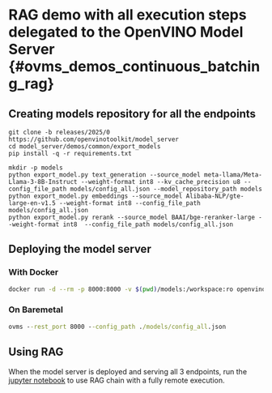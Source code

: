 # RAG demo with all execution steps delegated to the OpenVINO Model Server {#ovms_demos_continuous_batching_rag}


## Creating models repository for all the endpoints

```console
git clone -b releases/2025/0 https://github.com/openvinotoolkit/model_server
cd model_server/demos/common/export_models
pip install -q -r requirements.txt

mkdir -p models
python export_model.py text_generation --source_model meta-llama/Meta-Llama-3-8B-Instruct --weight-format int8 --kv_cache_precision u8 --config_file_path models/config_all.json --model_repository_path models 
python export_model.py embeddings --source_model Alibaba-NLP/gte-large-en-v1.5 --weight-format int8 --config_file_path models/config_all.json
python export_model.py rerank --source_model BAAI/bge-reranker-large --weight-format int8  --config_file_path models/config_all.json
```

## Deploying the model server


### With Docker
```bash
docker run -d --rm -p 8000:8000 -v $(pwd)/models:/workspace:ro openvino/model_server:latest --rest_port 8000 --config_path /workspace/config_all.json
```

### On Baremetal
```bat
ovms --rest_port 8000 --config_path ./models/config_all.json
```

## Using RAG

When the model server is deployed and serving all 3 endpoints, run the [jupyter notebook](https://github.com/openvinotoolkit/model_server/blob/releases/2025/0/demos/continuous_batching/rag/rag_demo.ipynb) to use RAG chain with a fully remote execution.
